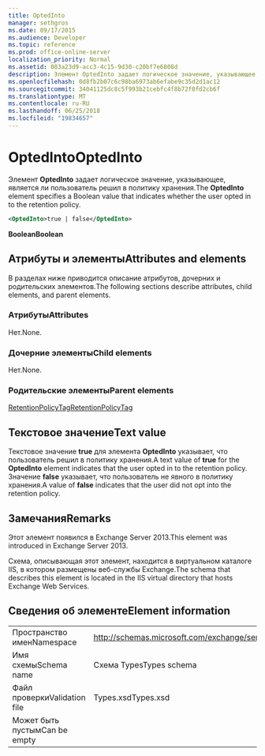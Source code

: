 ```yaml
---
title: OptedInto
manager: sethgros
ms.date: 09/17/2015
ms.audience: Developer
ms.topic: reference
ms.prod: office-online-server
localization_priority: Normal
ms.assetid: 083a23d9-acc3-4c15-9d30-c20bf7e6808d
description: Элемент OptedInto задает логическое значение, указывающее, является ли пользователь решил в политику хранения.
ms.openlocfilehash: 0d8fb2b07c6c98ba6973ab6efabe9c35d2d1ac12
ms.sourcegitcommit: 34041125dc8c5f993b21cebfc4f8b72f0fd2cb6f
ms.translationtype: MT
ms.contentlocale: ru-RU
ms.lasthandoff: 06/25/2018
ms.locfileid: "19834657"
---
```

# <a name="optedinto"></a><span data-ttu-id="f626c-103">OptedInto</span><span class="sxs-lookup"><span data-stu-id="f626c-103">OptedInto</span></span>

<span data-ttu-id="f626c-104">Элемент **OptedInto** задает логическое значение, указывающее, является ли пользователь решил в политику хранения.</span><span class="sxs-lookup"><span data-stu-id="f626c-104">The **OptedInto** element specifies a Boolean value that indicates whether the user opted in to the retention policy.</span></span> 
  
```XML
<OptedInto>true | false</OptedInto>
```

 <span data-ttu-id="f626c-105">**Boolean**</span><span class="sxs-lookup"><span data-stu-id="f626c-105">**Boolean**</span></span>
## <a name="attributes-and-elements"></a><span data-ttu-id="f626c-106">Атрибуты и элементы</span><span class="sxs-lookup"><span data-stu-id="f626c-106">Attributes and elements</span></span>

<span data-ttu-id="f626c-107">В разделах ниже приводится описание атрибутов, дочерних и родительских элементов.</span><span class="sxs-lookup"><span data-stu-id="f626c-107">The following sections describe attributes, child elements, and parent elements.</span></span>
  
### <a name="attributes"></a><span data-ttu-id="f626c-108">Атрибуты</span><span class="sxs-lookup"><span data-stu-id="f626c-108">Attributes</span></span>

<span data-ttu-id="f626c-109">Нет.</span><span class="sxs-lookup"><span data-stu-id="f626c-109">None.</span></span>
  
### <a name="child-elements"></a><span data-ttu-id="f626c-110">Дочерние элементы</span><span class="sxs-lookup"><span data-stu-id="f626c-110">Child elements</span></span>

<span data-ttu-id="f626c-111">Нет.</span><span class="sxs-lookup"><span data-stu-id="f626c-111">None.</span></span>
  
### <a name="parent-elements"></a><span data-ttu-id="f626c-112">Родительские элементы</span><span class="sxs-lookup"><span data-stu-id="f626c-112">Parent elements</span></span>

[<span data-ttu-id="f626c-113">RetentionPolicyTag</span><span class="sxs-lookup"><span data-stu-id="f626c-113">RetentionPolicyTag</span></span>](retentionpolicytag.md)
  
## <a name="text-value"></a><span data-ttu-id="f626c-114">Текстовое значение</span><span class="sxs-lookup"><span data-stu-id="f626c-114">Text value</span></span>

<span data-ttu-id="f626c-115">Текстовое значение **true** для элемента **OptedInto** указывает, что пользователь решил в политику хранения.</span><span class="sxs-lookup"><span data-stu-id="f626c-115">A text value of **true** for the **OptedInto** element indicates that the user opted in to the retention policy.</span></span> <span data-ttu-id="f626c-116">Значение **false** указывает, что пользователь не явного в политику хранения.</span><span class="sxs-lookup"><span data-stu-id="f626c-116">A value of **false** indicates that the user did not opt into the retention policy.</span></span> 
  
## <a name="remarks"></a><span data-ttu-id="f626c-117">Замечания</span><span class="sxs-lookup"><span data-stu-id="f626c-117">Remarks</span></span>

<span data-ttu-id="f626c-118">Этот элемент появился в Exchange Server 2013.</span><span class="sxs-lookup"><span data-stu-id="f626c-118">This element was introduced in Exchange Server 2013.</span></span>
  
<span data-ttu-id="f626c-119">Схема, описывающая этот элемент, находится в виртуальном каталоге IIS, в котором размещены веб-службы Exchange.</span><span class="sxs-lookup"><span data-stu-id="f626c-119">The schema that describes this element is located in the IIS virtual directory that hosts Exchange Web Services.</span></span>
  
## <a name="element-information"></a><span data-ttu-id="f626c-120">Сведения об элементе</span><span class="sxs-lookup"><span data-stu-id="f626c-120">Element information</span></span>

|||
|:-----|:-----|
|<span data-ttu-id="f626c-121">Пространство имен</span><span class="sxs-lookup"><span data-stu-id="f626c-121">Namespace</span></span>  <br/> |http://schemas.microsoft.com/exchange/services/2006/types  <br/> |
|<span data-ttu-id="f626c-122">Имя схемы</span><span class="sxs-lookup"><span data-stu-id="f626c-122">Schema name</span></span>  <br/> |<span data-ttu-id="f626c-123">Схема Types</span><span class="sxs-lookup"><span data-stu-id="f626c-123">Types schema</span></span>  <br/> |
|<span data-ttu-id="f626c-124">Файл проверки</span><span class="sxs-lookup"><span data-stu-id="f626c-124">Validation file</span></span>  <br/> |<span data-ttu-id="f626c-125">Types.xsd</span><span class="sxs-lookup"><span data-stu-id="f626c-125">Types.xsd</span></span>  <br/> |
|<span data-ttu-id="f626c-126">Может быть пустым</span><span class="sxs-lookup"><span data-stu-id="f626c-126">Can be empty</span></span>  <br/> ||
   

